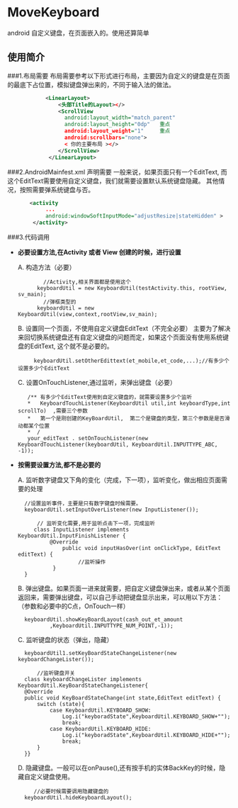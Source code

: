 # MoveKeyboard
android 自定义键盘，在页面嵌入的。使用还算简单
## 使用简介
###1.布局需要
布局需要参考以下形式进行布局，主要因为自定义的键盘是在页面的最底下占位置，模拟键盘弹出来的，不同于输入法的做法。
``` xml
            <LinearLayout>
		        <头部Title的Layout></>
		        <ScrollView
		          android:layout_width="match_parent"
		          android:layout_height="0dp"   重点
		          android:layout_weight="1"     重点
		          android:scrollbars="none">
		          < 你的主要布局 ></>
		        </ScrollView>
		     </LinearLayout>
```
###2.AndroidMainfest.xml 声明需要
一般来说，如果页面只有一个EditText, 而这个EditText需要使用自定义键盘，我们就需要设置默认系统键盘隐藏。
其他情况，按照需要弹系统键盘与否。
``` xml
       <activity
            ...
            android:windowSoftInputMode="adjustResize|stateHidden" >
        </activity>
```
###3.代码调用
* **必要设置方法,在Activity 或者 View 创建的时候，进行设置**
     
     A. 构造方法（必要）
                
              //Activity,相关界面都是使用这个
            keyboardUtil = new KeyboardUtil(testActivity.this, rootView, sv_main);
              //弹框类型的
            keyboardUtil = new KeyboardUtil(view,context,rootView,sv_main);
  
    B. 设置同一个页面，不使用自定义键盘EditText（不完全必要）
        主要为了解决来回切换系统键盘还有自定义键盘的问题而定，如果这个页面没有使用系统键盘的EditText,  这个就不是必要的。
          
           keyboardUtil.setOtherEdittext(et_mobile,et_code,...);//有多少个设置多少个EditText

    C. 设置OnTouchListener,通过监听，来弹出键盘（必要）
    
        
         /** 有多少个EditText使用到自定义键盘的，就需要设置多少个监听
         *   KeyboardTouchListener(KeyboardUtil util,int keyboardType,int scrollTo)  ,需要三个参数
         *   第一个是刚创建的KeyBoardUtil,  第二个是键盘的类型，第三个参数是是否滑动都某个位置
         *  /
         your_editText . setOnTouchListener(new KeyboardTouchListener(keyboardUtil, KeyboardUtil.INPUTTYPE_ABC, -1));


* **按需要设置方法,都不是必要的**
    
    A. 监听数字键盘又下角的变化（完成，下一项），监听变化，做出相应页面需要的处理

        //设置监听事件，主要是只有数字键盘时候需要。
		keyboardUtil.setInputOverListener(new InputListener());
			
			// 监听变化需要,用于监听点击下一项，完成监听
	       class InputListener implements KeyboardUtil.InputFinishListener {
		        @Override
	 	            public void inputHasOver(int onClickType, EditText editText) {
	 	                 //监听操作
		         }
		}

   B. 弹出键盘。如果页面一进来就需要，把自定义键盘弹出来，或者从某个页面返回来，需要弹出键盘，可以自己手动把键盘显示出来，可以用以下方法：（参数和必要中的C点，OnTouch一样）

        keyboardUtil.showKeyBoardLayout(cash_out_et_amount
				,KeyboardUtil.INPUTTYPE_NUM_POINT,-1));

   
   C. 监听键盘的状态（弹出，隐藏）
   
        keyboardUtil1.setKeyBoardStateChangeListener(new keyboardChangeLister());

        	//监听键盘开关
	    class keyboardChangeLister implements KeyboardUtil.KeyBoardStateChangeListener{
		@Override
		public void KeyBoardStateChange(int state,EditText editText) {
			switch (state){
				case KeyboardUtil.KEYBOARD_SHOW:
					Log.i("keyboradState",KeyboardUtil.KEYBOARD_SHOW+"");
					break;
				case KeyboardUtil.KEYBOARD_HIDE:
					Log.i("keyboradState",KeyboardUtil.KEYBOARD_HIDE+"");
					break;
			}
		}}

    D. 隐藏键盘。一般可以在onPause(),还有按手机的实体BackKey的时候，隐藏自定义键盘使用。

           //必要时候需要调用隐藏键盘的
        keyboardUtil.hideKeyboardLayout();
